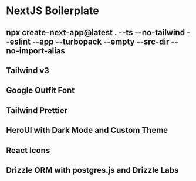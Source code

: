 # NextJS Boilerplate

## npx create-next-app@latest . --ts --no-tailwind --eslint --app --turbopack --empty --src-dir --no-import-alias

## Tailwind v3

## Google Outfit Font

## Tailwind Prettier

## HeroUI with Dark Mode and Custom Theme

## React Icons

## Drizzle ORM with postgres.js and Drizzle Labs
